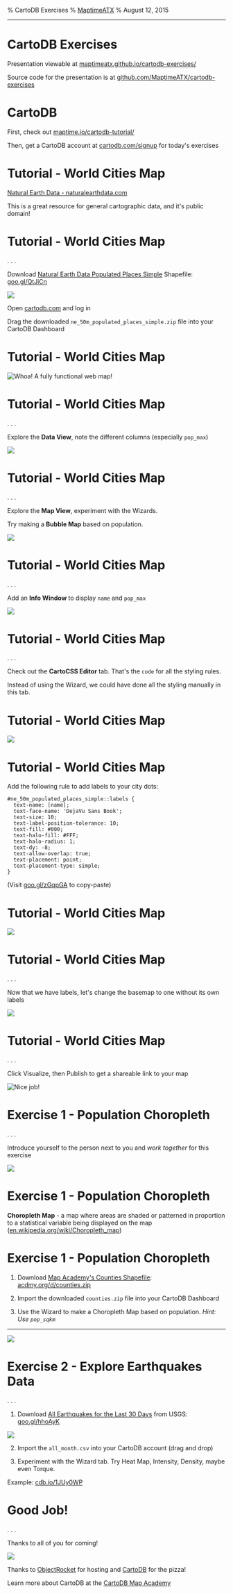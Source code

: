 % CartoDB Exercises
% [MaptimeATX](http://maptimeatx.github.io)
% August 12, 2015

-------------------------------------------------

# CartoDB Exercises

Presentation viewable at [maptimeatx.github.io/cartodb-exercises/](http://maptimeatx.github.io/cartodb-exercises/)

Source code for the presentation is at [github.com/MaptimeATX/cartodb-exercises](https://github.com/MaptimeATX/cartodb-exercises)

# CartoDB

First, check out [maptime.io/cartodb-tutorial/](http://maptime.io/cartodb-tutorial/)

Then, get a CartoDB account at [cartodb.com/signup](https://cartodb.com/signup) for today's exercises

# Tutorial - World Cities Map

[Natural Earth Data - naturalearthdata.com](http://www.naturalearthdata.com/)

This is a great resource for general cartographic data, and it's public domain!

# Tutorial - World Cities Map

. . .

Download [Natural Earth Data Populated Places Simple](http://www.naturalearthdata.com/downloads/50m-cultural-vectors/50m-populated-places/) Shapefile: [goo.gl/QtJiCn](http://goo.gl/QtJiCn)

![](img/populated_places_dl.png)

Open [cartodb.com](http://cartodb.com) and log in

Drag the downloaded `ne_50m_populated_places_simple.zip` file into your CartoDB Dashboard

# Tutorial - World Cities Map

![Whoa! A fully functional web map!](img/populated_places_map1.png)

# Tutorial - World Cities Map

. . .

Explore the **Data View**, note the different columns (especially `pop_max`)

![](img/populated_places_data_view.png)

# Tutorial - World Cities Map

. . .

Explore the **Map View**, experiment with the Wizards.

Try making a **Bubble Map** based on population.

![](img/populated_places_bubble.png)

# Tutorial - World Cities Map

. . .

Add an **Info Window** to display `name` and `pop_max`

![](img/populated_places_infowindow.png)

# Tutorial - World Cities Map

. . .

Check out the **CartoCSS Editor** tab. That's the `code` for all the styling rules.

Instead of using the Wizard, we could have done all the styling manually in this tab.

# Tutorial - World Cities Map

![](img/populated_places_cartocss.png)

# Tutorial - World Cities Map

Add the following rule to add labels to your city dots:

```
#ne_50m_populated_places_simple::labels {
  text-name: [name];
  text-face-name: 'DejaVu Sans Book';
  text-size: 10;
  text-label-position-tolerance: 10;
  text-fill: #000;
  text-halo-fill: #FFF;
  text-halo-radius: 1;
  text-dy: -8;
  text-allow-overlap: true;
  text-placement: point;
  text-placement-type: simple;
}
```

(Visit [goo.gl/zGqpGA](https://goo.gl/zGqpGA) to copy-paste)

# Tutorial - World Cities Map

![](img/populated_places_labelcss.png)

# Tutorial - World Cities Map

. . .

Now that we have labels, let's change the basemap to one without its own labels

![](img/populated_places_litebasemap.png)

# Tutorial - World Cities Map

. . .

Click Visualize, then Publish to get a shareable link to your map

![Nice job!](img/populated_places_final.png)

# Exercise 1 - Population Choropleth

. . .

Introduce yourself to the person next to you and *work together* for this exercise

![](img/say_hi.gif)

# Exercise 1 - Population Choropleth

**Choropleth Map** - a map where areas are shaded or patterned in proportion to a statistical variable being displayed on the map ([en.wikipedia.org/wiki/Choropleth_map](http://en.wikipedia.org/wiki/Choropleth_map))

# Exercise 1 - Population Choropleth

1. Download [Map Academy's Counties Shapefile](http://acdmy.org/d/counties.zip): [acdmy.org/d/counties.zip](http://acdmy.org/d/counties.zip)

1. Import the downloaded `counties.zip` file into your CartoDB Dashboard

1. Use the Wizard to make a Choropleth Map based on population. *Hint: Use `pop_sqkm`*

-------------------------

<div class="big-image"><img src="img/population-choropleth.png" /></div>

# Exercise 2 - Explore Earthquakes Data

. . .

1. Download [All Earthquakes for the Last 30 Days](http://earthquake.usgs.gov/earthquakes/feed/v1.0/csv.php) from USGS: [goo.gl/hhoAyK](http://goo.gl/hhoAyK)

![](img/earthquakes_dl.png)

2. Import the `all_month.csv` into your CartoDB account (drag and drop)

3. Experiment with the Wizard tab. Try Heat Map, Intensity, Density, maybe even Torque.

Example: [cdb.io/1JUy0WP](http://cdb.io/1JUy0WP)

# Good Job!

. . .

Thanks to all of you for coming!

![](img/hooray.gif)

Thanks to [ObjectRocket](https://objectrocket.com/) for hosting and [CartoDB](http://cartodb.com) for the pizza!

Learn more about CartoDB at the [CartoDB Map Academy](http://academy.cartodb.com/)
